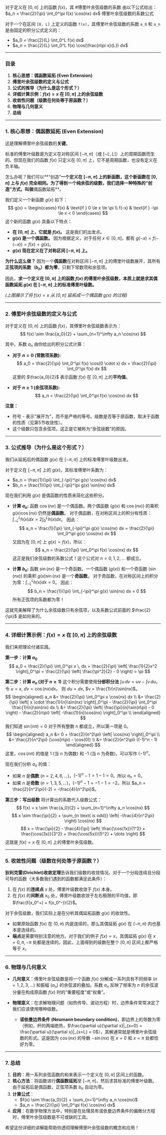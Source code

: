 对于定义在 $[0, \pi]$ 上的函数 $f(x)$，其 #傅里叶余弦级数的系数 由以下公式给出：
$a_n = \frac{2}{\pi} \int_0^\pi f(x) \cos(nx) dx$
 傅里叶余弦级数的系数公式

对于一个在区间 `[0, L]` 上定义的函数 `f(x)`，其傅里叶余弦级数的系数 `a_0` 和 `a_n` 是由固定的积分公式定义的：
*   $a_0 = \frac{2}{L} \int_0^L f(x) dx$
*   $a_n = \frac{2}{L} \int_0^L f(x) \cos(\frac{n\pi x}{L}) dx$
---

### **目录**

1.  **核心思想：偶函数延拓 (Even Extension)**
2.  **傅里叶余弦级数的定义与公式**
3.  **公式的推导（为什么是这个形式？）**
4.  **详细计算示例：$f(x) = x$ 在 $[0, \pi]$ 上的余弦级数**
5.  **收敛性问题（级数在何处等于原函数？）**
6.  **物理与几何意义**
7.  **总结**

---

### **1. 核心思想：偶函数延拓 (Even Extension)**

这是理解傅里叶余弦级数的**关键**。

标准的傅里叶级数是为定义在对称区间 $[-\pi, \pi]$（或 $[-L, L]$）上的周期函数而生的。但现在我们的函数 $f(x)$ 只定义在 $[0, \pi]$ 上，它不是周期函数，也没有定义在负半轴。

怎么办呢？我们可以**“创造”**一个定义在 $[-\pi, \pi]$ 上的新函数，这个新函数在 $[0, \pi]$ 上与 $f(x)$ 完全相同。为了得到一个纯余弦的级数，我们选择一种特殊的“创造”方式，叫做**偶函数延拓**。

我们定义一个新函数 $g(x)$ 如下：
$$
g(x) = \begin{cases}
f(x) & \text{if } 0 \le x \le \pi \\
f(-x) & \text{if } -\pi \le x < 0
\end{cases}
$$
这个新的函数 $g(x)$ 具备以下特点：
*   **在 $[0, \pi]$ 上，它就是 $f(x)$。** 这是我们的出发点。
*   **$g(x)$ 是一个偶函数。** 因为根据定义，对于任何 $x \in [0, \pi]$，都有 $g(-x) = f(-(-x)) = f(x) = g(x)$。
*   **$g(x)$ 现在定义在了对称区间 $[-\pi, \pi]$ 上。**

**为什么这么做？** 因为一个**偶函数**在对称区间 $[-\pi, \pi]$ 上的傅里叶级数展开，其所有**正弦项的系数（$b_n$）都为零**，只剩下常数项和余弦项。

因此，**求一个定义在 $[0, \pi]$ 上的函数 $f(x)$ 的傅里叶余弦级数，本质上就是求其偶函数延拓 $g(x)$ 在 $[-\pi, \pi]$ 上的标准傅里叶级数。**


*(上图展示了将 $f(x)=x$ 从 $[0, \pi]$ 延拓成一个偶函数 $g(x)$ 的过程)*

---

### **2. 傅里叶余弦级数的定义与公式**

对于定义在 $[0, \pi]$ 上的函数 $f(x)$，其傅里叶余弦级数表示为：
$$
f(x) \sim \frac{a_0}{2} + \sum_{n=1}^\infty a_n \cos(nx)
$$

其中，系数 $a_n$ 由你给出的积分公式计算：

*   **对于 $n=0$ (常数项系数):**
    $$
    a_0 = \frac{2}{\pi} \int_0^\pi f(x) \cos(0 \cdot x) dx = \frac{2}{\pi} \int_0^\pi f(x) dx
    $$
    这里的 $\frac{a_0}{2}$ 表示函数 $f(x)$ 在 $[0, \pi]$ 上的**平均值**。

*   **对于 $n \ge 1$ (余弦项系数):**
    $$
    a_n = \frac{2}{\pi} \int_0^\pi f(x) \cos(nx) dx
    $$

**注意：**
*   符号 `~` 表示“展开为”，而不是严格的等号。级数是否等于原函数，取决于函数的性质（见第5节收敛性）。
*   这个级数只包含余弦项，这正是它被称为“余弦级数”的原因。

---

### **3. 公式推导（为什么是这个形式？）**

我们从延拓后的偶函数 $g(x)$ 在 $[-\pi, \pi]$ 上的标准傅里叶级数出发。

对于定义在 $[-\pi, \pi]$ 上的 $g(x)$，其标准傅里叶系数为：
*   $a_n = \frac{1}{\pi} \int_{-\pi}^\pi g(x) \cos(nx) dx$
*   $b_n = \frac{1}{\pi} \int_{-\pi}^\pi g(x) \sin(nx) dx$

现在我们利用 $g(x)$ 是偶函数的性质来简化这些积分。

*   **计算 $a_n$:**
    函数 $\cos(nx)$ 是一个偶函数。两个偶函数 ($g(x)$ 和 $\cos(nx)$) 的乘积 $g(x)\cos(nx)$ 仍然是**偶函数**。
    对于偶函数，在对称区间上的积分有性质：$\int_{-L}^L h(x) dx = 2 \int_0^L h(x) dx$。
    因此：
    $$
    a_n = \frac{1}{\pi} \int_{-\pi}^\pi g(x) \cos(nx) dx = \frac{2}{\pi} \int_0^\pi g(x) \cos(nx) dx
    $$
    又因为在 $[0, \pi]$ 上 $g(x) = f(x)$，所以：
    $$
    a_n = \frac{2}{\pi} \int_0^\pi f(x) \cos(nx) dx
    $$
    这正是我们余弦级数的系数公式！这个公式对 $n=0, 1, 2, \dots$ 都成立。

*   **计算 $b_n$:**
    函数 $\sin(nx)$ 是一个奇函数。一个偶函数 ($g(x)$) 和一个奇函数 ($\sin(nx)$) 的乘积 $g(x)\sin(nx)$ 是一个**奇函数**。
    对于奇函数，在对称区间上的积分为零：$\int_{-L}^L h(x) dx = 0$。
    因此：
    $$
    b_n = \frac{1}{\pi} \int_{-\pi}^\pi g(x) \sin(nx) dx = 0
    $$
    所有正弦项的系数都为零！

这就完美解释了为什么余弦级数只有余弦项，以及系数公式前面的 $\frac{2}{\pi}$ 是如何来的。

---

### **4. 详细计算示例：$f(x) = x$ 在 $[0, \pi]$ 上的余弦级数**

我们来把理论付诸实践。

**第一步：计算 $a_0$**
$$
a_0 = \frac{2}{\pi} \int_0^\pi x \, dx = \frac{2}{\pi} \left[ \frac{1}{2}x^2 \right]_0^\pi = \frac{2}{\pi} \left( \frac{\pi^2}{2} - 0 \right) = \pi
$$

**第二步：计算 $a_n$ (对于 $n \ge 1$)**
这个积分需要使用**分部积分法** $\int u \, dv = uv - \int v \, du$。
令 $u = x$, $dv = \cos(nx) dx$。
则 $du = dx$, $v = \frac{1}{n}\sin(nx)$。
$$
\begin{aligned}
a_n &= \frac{2}{\pi} \int_0^\pi x \cos(nx) dx \\
&= \frac{2}{\pi} \left[ x \cdot \frac{1}{n}\sin(nx) \right]_0^\pi - \frac{2}{\pi} \int_0^\pi \frac{1}{n}\sin(nx) dx \\
&= \frac{2}{\pi} \left( \frac{\pi}{n}\sin(n\pi) - 0 \right) - \frac{2}{n\pi} \left[ -\frac{1}{n}\cos(nx) \right]_0^\pi \\
\end{aligned}
$$
我们知道 $\sin(n\pi) = 0$ 对于所有整数 $n$ 都成立，所以第一项是 0。
$$
\begin{aligned}
a_n &= 0 + \frac{2}{n^2\pi} \left[ \cos(nx) \right]_0^\pi \\
&= \frac{2}{n^2\pi} (\cos(n\pi) - \cos(0)) \\
&= \frac{2}{n^2\pi} ((-1)^n - 1)
\end{aligned}
$$
这里，$\cos(n\pi)$ 的值是 1 (当 n 为偶数) 和 -1 (当 n 为奇数)，可以写作 $(-1)^n$。

现在我们分析 $a_n$ 的值：
*   如果 $n$ 是**偶数** ($n=2, 4, 6, \dots$)，$(-1)^n - 1 = 1 - 1 = 0$。所以 $a_n = 0$。
*   如果 $n$ 是**奇数** ($n=1, 3, 5, \dots$)，$(-1)^n - 1 = -1 - 1 = -2$。所以 $a_n = \frac{2}{n^2\pi}(-2) = -\frac{4}{n^2\pi}$。

**第三步：写出级数**
将计算出的系数代入级数公式：
$$
f(x) = x \sim \frac{a_0}{2} + \sum_{n=1}^\infty a_n \cos(nx)
$$
$$
x \sim \frac{\pi}{2} + \sum_{n \text{ is odd}} \left( -\frac{4}{n^2\pi} \right) \cos(nx)
$$
$$
x = \frac{\pi}{2} - \frac{4}{\pi} \left( \frac{\cos(1x)}{1^2} + \frac{\cos(3x)}{3^2} + \frac{\cos(5x)}{5^2} + \dots \right)
$$
这就是 $f(x)=x$ 在 $[0, \pi]$ 上的傅里叶余弦级数。

---

### **5. 收敛性问题（级数在何处等于原函数？）**

**狄利克雷(Dirichlet)收敛定理**告诉我们级数的收敛情况。对于一个分段连续且分段可导的函数（大多数我们遇到的函数都满足此条件）：
1.  在 $f(x)$ 的**连续点** $x$ 处，傅里叶级数收敛于 $f(x)$ 本身。
2.  在 $f(x)$ 的**间断点** $x_0$ 处，傅里叶级数收敛于左右极限的平均值，即 $\frac{f(x_0^+) + f(x_0^-)}{2}$。

对于余弦级数，我们实际上是在分析其偶延拓函数 $g(x)$ 的收敛性。
*   如果原始函数 $f(x)$ 在 $(0, \pi)$ 内是连续的，那么其偶延拓 $g(x)$ 在 $(-\pi, \pi)$ 内也基本是连续的。
*   **端点**是需要特别注意的地方。对于我们的例子 $f(x)=x$，其偶延拓 $g(x)$ 在 $x=0, \pi, -\pi$ 处都是连续的。因此，上面得到的级数在整个 $[0, \pi]$ 区间上都严格等于 $x$。

---

### **6. 物理与几何意义**

*   **几何意义**：傅里叶余弦级数是将一个函数 $f(x)$ 分解成一系列具有不同频率 ($n=1, 2, 3, \dots$) 和振幅 ($a_n$) 的余弦波的叠加。系数 $a_n$ 反映了频率为 $n$ 的余弦波分量在构成原函数 $f(x)$ 时的“重要程度”或“权重”。

*   **物理意义**：在求解物理问题（如热传导、波动方程）时，边界条件常常决定了我们应该使用哪种级数。
    *   **诺依曼边界条件 (Neumann boundary condition)**，即边界上的导数为零（例如，杆的两端绝热，$\frac{\partial u}{\partial x}|_{x=0} = \frac{\partial u}{\partial x}|_{x=L} = 0$），其解通常就是傅里叶余弦级数的形式。这是因为 $\cos(nx)$ 的导数 $-\sin(nx)$ 在 $x=0$ 和 $x=\pi$ 处都恰好为零。

---

### **7. 总结**

1.  **目的**：用一系列余弦函数的和来表示一个定义在 $[0, \pi]$ 区间上的函数。
2.  **核心方法**：将函数进行**偶函数延拓**至 $[-\pi, \pi]$，然后求其标准的傅里叶级数。由于延拓后是偶函数，正弦项系数 $b_n$ 自动为零。
3.  **计算公式**：
    *   $f(x) \sim \frac{a_0}{2} + \sum_{n=1}^\infty a_n \cos(nx)$
    *   $a_n = \frac{2}{\pi} \int_0^\pi f(x) \cos(nx) dx$
4.  **应用**：在数学物理方法中，特别是在处理具有诺依曼边界条件的偏微分方程时，傅里叶余弦级数是不可或缺的工具。

希望这份详细的讲解能帮助你透彻理解傅里叶余弦级数的概念和应用！